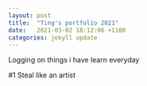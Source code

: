 ```yaml
---
layout: post
title:  "Ting's portfolio 2021"
date:   2021-03-02 18:12:06 +1100
categories: jekyll update
---
```

Logging on things i have learn everyday

#1 Steal like an artist

